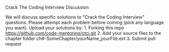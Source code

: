 Crack The Coding Interview Discussion

We will discuss specific solutions to "Crack the Coding Interview" questions.
Please attempt each problem before coming (pick any language you want). 
Upload your solutions by: 
    1. Forking this repo
        https://github.com/code-mentoring/ctci.git
    2. Add your source files to the chapter folder
        ch#-SomeChapter/yourName_yourFile.ext
    3. Submit pull request

